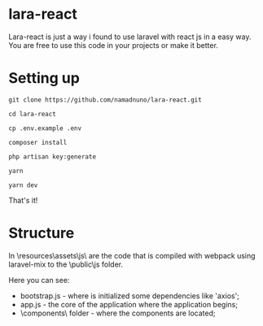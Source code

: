 # lara-react

Lara-react is just a way i found to use laravel with react js in a easy way. You are free to use this code in your projects or make it better.

# Setting up

``` git clone https://github.com/namadnuno/lara-react.git ```

``` cd lara-react ```

``` cp .env.example .env ```

``` composer install ```

``` php artisan key:generate ```

``` yarn ```

``` yarn dev ```

That's it!

# Structure

 In \resources\assets\js\ are the code that is compiled with webpack using laravel-mix to the \public\js folder.

 Here you can see:
  - bootstrap.js - where is initialized some dependencies like 'axios';
  - app.js - the core of the application where the application begins;
  - \components\ folder - where the components are located;

